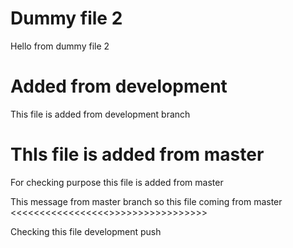 # Dummy file 2

Hello from dummy file 2

# Added from development

This file is added from development branch

# ThIs file is added from master

For checking purpose this file is added from master

This message from master branch so this file coming from master
<<<<<<<<<<<<<<<<<<MASTER>>>>>>>>>>>>>>>>>>

Checking this file development push
